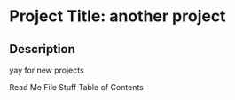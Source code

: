 # Project Title: another project

## Description
yay for new projects

Read Me
File
Stuff
Table of Contents